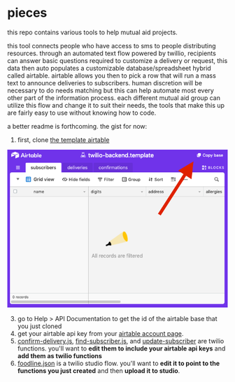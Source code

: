 # pieces

this repo contains various tools to help mutual aid projects.
 
this tool connects people who have access to sms to people distributing resources. through an automated text flow powered by twillio, recipients can answer basic questions required to customize a delivery or request, this data then auto populates a customizable database/spreadsheet hybrid called airtable. airtable allows you then to pick a row that will run a mass text to announce deliveries to subscribers. human discretion will be necessary to do needs matching but this can help automate most every other part of the information process. each different mutual aid group can utilize this flow and change it to suit their needs, the tools that make this up are fairly easy to use without knowing how to code.

a better readme is forthcoming. the gist for now:

1. first, clone [the template airtable](https://airtable.com/shrQ11TVOeT0oCXxo)

![screen shot of airtable clone option](Screen%20Shot%202020-05-13%20at%2010.23.31%20PM.png)

3. go to Help > API Documentation to get the id of the airtable base that you just cloned
4. get your airtable api key from your [airtable account page](https://airtable.com/account).
5. [confirm-delivery.js](confirm-delivery.js), [find-subscriber.js](find-subscriber.js), and [update-subscriber](update-subscriber.js) are twilio functions. you'll want to **edit them to include your airtable api keys** and **add them as twilio functions**
6. [foodline.json](foodline.json) is a twilio studio flow. you'll want to **edit it to point to the functions you just created** and then **upload it to studio**.
